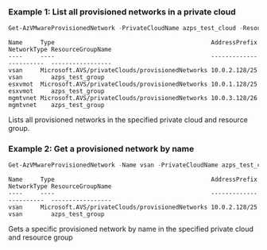 ### Example 1: List all provisioned networks in a private cloud
```powershell
Get-AzVMwareProvisionedNetwork -PrivateCloudName azps_test_cloud -ResourceGroupName azps_test_group
```

```output
Name     Type                                            AddressPrefix   NetworkType ResourceGroupName
----     ----                                            -------------   ----------  -----------------
vsan     Microsoft.AVS/privateClouds/provisionedNetworks 10.0.2.128/25   vsan        azps_test_group
esxvmot  Microsoft.AVS/privateClouds/provisionedNetworks 10.0.1.128/25   esxvmot     azps_test_group
mgmtvnet Microsoft.AVS/privateClouds/provisionedNetworks 10.0.3.128/26   mgmtvnet    azps_test_group
```

Lists all provisioned networks in the specified private cloud and resource group.

### Example 2:  Get a provisioned network by name
```powershell
Get-AzVMwareProvisionedNetwork -Name vsan -PrivateCloudName azps_test_cloud -ResourceGroupName azps_test_group
```

```output
Name     Type                                            AddressPrefix   NetworkType ResourceGroupName
----     ----                                            -------------   ----------  -----------------
vsan     Microsoft.AVS/privateClouds/provisionedNetworks 10.0.2.128/25   vsan        azps_test_group
```

Gets a specific provisioned network by name in the specified private cloud and resource group

